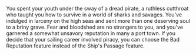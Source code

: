 You spent your youth under the sway of a dread pirate,
a ruthless cutthroat who taught you how to survive in a
world of sharks and savages. You've indulged in larceny
on the high seas and sent more than one deserving soul
to a briny grave. Fear and bloodshed are no strangers
to you, and you've garnered a somewhat unsavory
reputation in many a port town.
If you decide that your sailing career involved piracy,
you can choose the Bad Reputation feature 
instead of the Ship's Passage feature.